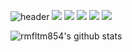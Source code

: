 ![header](https://capsule-render.vercel.app/api?type=wave&color=auto&height=300&section=header&text=Welcome!!%20&fontSize=90)
<img src="https://img.shields.io/badge/Spring-6DB33F?style=for-the-badge&logo=spring&logoColor=white">
<img src="https://img.shields.io/badge/MySQL-4479A1?style=for-the-badge&logo=MySQL&logoColor=white">
<img src="https://img.shields.io/badge/Thymeleaf-005F0F?style=for-the-badge&logo=Thymeleaf&logoColor=white">
<img src="https://img.shields.io/badge/Apache Maven-C71A36?style=for-the-badge&logo=ApacheMaven&logoColor=white">
<img src="https://img.shields.io/badge/Gradle-02303A?style=for-the-badge&logo=Gradle&logoColor=white">



![rmfltm854's github stats](https://github-readme-stats.vercel.app/api?username=rmfltm854&show_icons=true)

